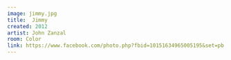 ```yaml
---
image: jimmy.jpg
title:  Jimmy
created: 2012
artist: John Zanzal
room: Color
link: https://www.facebook.com/photo.php?fbid=10151634965005195&set=pb.846910194.-2207520000..&type=3&theater
---
```



